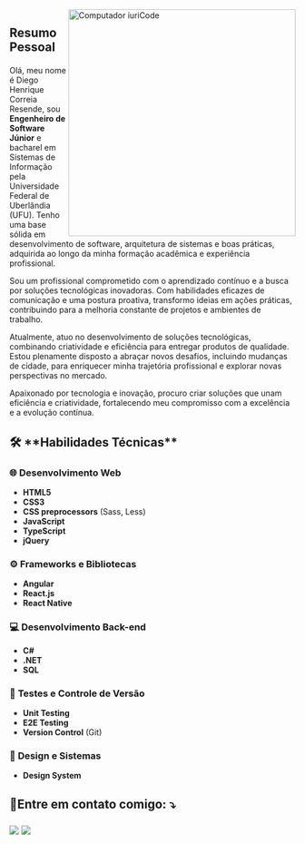 <img src="https://raw.githubusercontent.com/MicaelliMedeiros/micaellimedeiros/master/image/computer-illustration.png" min-width="400px" max-width="400px" width="400px" align="right" alt="Computador iuriCode">

<h2 style="margin-bottom: 20px;">Resumo Pessoal</h2>

<p align="left"> 
  Olá, meu nome é Diego Henrique Correia Resende, sou <strong>Engenheiro de Software Júnior</strong> e bacharel em Sistemas de Informação pela Universidade Federal de Uberlândia (UFU). Tenho uma base sólida em desenvolvimento de software, arquitetura de sistemas e boas práticas, adquirida ao longo da minha formação acadêmica e experiência profissional.

Sou um profissional comprometido com o aprendizado contínuo e a busca por soluções tecnológicas inovadoras. Com habilidades eficazes de comunicação e uma postura proativa, transformo ideias em ações práticas, contribuindo para a melhoria constante de projetos e ambientes de trabalho.

Atualmente, atuo no desenvolvimento de soluções tecnológicas, combinando criatividade e eficiência para entregar produtos de qualidade. Estou plenamente disposto a abraçar novos desafios, incluindo mudanças de cidade, para enriquecer minha trajetória profissional e explorar novas perspectivas no mercado.

Apaixonado por tecnologia e inovação, procuro criar soluções que unam eficiência e criatividade, fortalecendo meu compromisso com a excelência e a evolução contínua.
</p>

<p align="left">
 <h2> 🛠️ **Habilidades Técnicas**</h2>

### 🌐 **Desenvolvimento Web**
- **HTML5**
- **CSS3**
- **CSS preprocessors** (Sass, Less)
- **JavaScript**
- **TypeScript**
- **jQuery**

### ⚙️ **Frameworks e Bibliotecas**
- **Angular**
- **React.js**
- **React Native**

### 💻 **Desenvolvimento Back-end**
- **C#**
- **.NET**
- **SQL**

### 🧪 **Testes e Controle de Versão**
- **Unit Testing**
- **E2E Testing**
- **Version Control** (Git)

### 🎨 **Design e Sistemas**
- **Design System**

</p>

<h2 align="left">
   💼Entre em contato comigo: ⤵️
</p>

<p align="left">

  <a href="#" alt="Linkedin">
  <img src="https://img.shields.io/badge/-Linkedin-0e76a8?style=flat-square&logo=Linkedin&logoColor=white&link=[LINK-DO-SEU-LINKEDIN](https://www.linkedin.com/in/diego-henrique-24b8a51ba/)" /></a>

  <a href="#" alt="Instagram">
  <img src="https://img.shields.io/badge/-Instagram-DF0174?style=flat-square&labelColor=DF0174&logo=instagram&logoColor=white&link=[LINK-DO-SEU-INSTAGRAM](https://www.instagram.com/diego_henrique189/)"/></a>
</p>  

